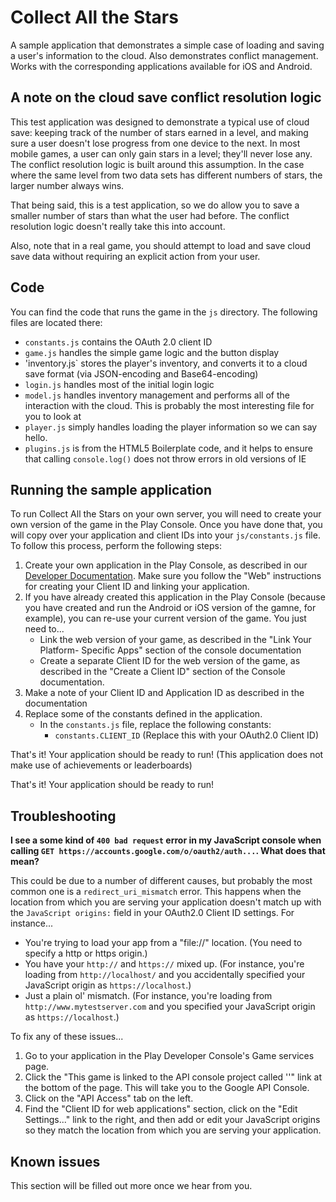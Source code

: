 # Collect All the Stars

A sample application that demonstrates a simple case of loading and saving
a user's information to the cloud. Also demonstrates conflict management.
Works with the corresponding applications available for iOS and Android.

## A note on the cloud save conflict resolution logic

This test application was designed to demonstrate a typical use of cloud save:
keeping track of the number of stars earned in a level, and making sure a user
doesn't lose progress from one device to the next. In most mobile games, a user
can only gain stars in a level; they'll never lose any. The conflict resolution
logic is built around this assumption. In the case where the same level from two
data sets has different numbers of stars, the larger number always wins.

That being said, this is a test application, so we do allow you to save a
smaller number of stars than what the user had before. The conflict resolution
logic doesn't really take this into account.

Also, note that in a real game, you should attempt to load and save cloud save
data without requiring an explicit action from your user.

## Code

You can find the code that runs the game in the `js` directory. The following
files are located there:

* `constants.js` contains the OAuth 2.0 client ID
* `game.js` handles the simple game logic and the button display
* 'inventory.js` stores the player's inventory, and converts it to a cloud
  save format (via JSON-encoding and Base64-encoding)
* `login.js` handles most of the initial login logic
* `model.js` handles inventory management and performs all of the interaction
  with the cloud. This is probably the most interesting file for you to look at
* `player.js` simply handles loading the player information so we can say hello.
* `plugins.js` is from the HTML5 Boilerplate code, and it helps to ensure that
  calling `console.log()` does not throw errors in old versions of IE


## Running the sample application

To run Collect All the Stars on your own server, you will need to create
your own version of the game in the Play Console. Once you have done that,
you will copy over your application and client IDs into your
`js/constants.js` file. To follow this process, perform the following steps:

1. Create your own application in the Play Console, as described in our [Developer
Documentation](https://developers.google.com/games/services/console/enabling). Make
sure you follow the "Web" instructions for creating your Client ID and linking
your application.
2. If you have already created this application in the Play Console (because you
have created and run the Android or iOS version of the gamne, for example), you
can re-use your current version of the game. You just need to...
    * Link the web version of your game, as described in the "Link Your Platform-
    Specific Apps" section of the console documentation
    * Create a separate Client ID for the web version of the game, as described in
    the "Create a Client ID" section of the Console documentation.
3. Make a note of your Client ID and Application ID as described in the
documentation
4. Replace some of the constants defined in the application.
    * In the `constants.js` file, replace the following constants:
        * `constants.CLIENT_ID` (Replace this with your OAuth2.0 Client ID)

That's it! Your application should be ready to run! (This application does
not make use of achievements or leaderboards)

That's it! Your application should be ready to run!

## Troubleshooting

**I see a some kind of `400 bad request` error in my JavaScript console when
calling `GET https://accounts.google.com/o/oauth2/auth...`. What does that
mean?**

This could be due to a number of different causes, but probably the most
common one is a `redirect_uri_mismatch` error. This happens when the location
from which you are serving your application doesn't match up with the
`JavaScript origins:` field in your OAuth2.0 Client ID settings. For instance...

 * You're trying to load your app from a "file://" location. (You need to specify
 a http or https origin.)
 * You have your `http://` and `https://` mixed up. (For instance, you're loading
 from `http://localhost/` and you accidentally specified your JavaScript origin as
 `https://localhost`.)
 * Just a plain ol' mismatch. (For instance, you're loading from `http://www.mytestserver.com`
 and you specified your JavaScript origin as `https://localhost`.)

To fix any of these issues...

1. Go to your application in the Play Developer Console's Game services page.
2. Click the "This game is linked to the API console project called '<Your app
name>'" link at the bottom of the page. This will take you to the Google
API Console.
3. Click on the "API Access" tab on the left.
4. Find the "Client ID for web applications" section, click on the "Edit Settings..."
link to the right, and then add or edit your JavaScript origins so they match
the location from which you are serving your application.

## Known issues

This section will be filled out more once we hear from you.